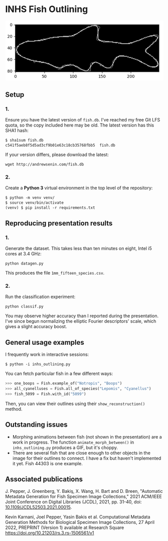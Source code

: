 # INHS Fish Outlining

![Example fish outline](example.png)

## Setup
### 1.
Ensure you have the latest version of `fish.db`. I've reached my free Git LFS quota, so the copy included here may be old. The latest version has this SHA1 hash:
```
$ sha1sum fish.db
c541f5aeb8f5d5ad3cf9b01e63c18cb35768fbb5  fish.db
```
If your version differs, please download the latest:
```
wget http://andrewsenin.com/fish.db
```
### 2.
Create a __Python 3__ virtual environment in the top level of the repository:
```
$ python -m venv venv/
$ source venv/bin/activate
(venv) $ pip install -r requirements.txt
```

## Reproducing presentation results
### 1.
Generate the dataset. This takes less than ten minutes on eight, Intel i5 cores at 3.4 GHz:
```
python datagen.py
```
This produces the file `1mm_fifteen_species.csv`.
### 2.
Run the classification experiment:
```
python classif.py
```
You may observe higher accuracy than I reported during the presentation. I've since begun normalizing the elliptic Fourier descriptors' scale, which gives a slight accuracy boost.

## General usage examples
I frequently work in interactive sessions:
```
$ python -i inhs_outlining.py 
```
You can fetch particular fish in a few different ways:
```python
>>> one_boops = Fish.example_of("Notropis", "Boops")
>>> all_cyanelluses = Fish.all_of_species("Lepomis", "Cyanellus")
>>> fish_5099 = Fish.with_id("5099")
```
Then, you can view their outlines using their `show_reconstruction()` method.

## Outstanding issues
* Morphing animations between fish (not shown in the presentation) are a work in progress. The function `animate_morph_between()` in `inhs_outlining.py` produces a GIF, but it's choppy.
* There are several fish that are close enough to other objects in the image for their outlines to connect. I have a fix but haven't implemented it yet. Fish 44303 is one example.

## Associated publications
J. Pepper, J. Greenberg, Y. Bakiş, X. Wang, H. Bart and D. Breen, "Automatic Metadata Generation for Fish Specimen Image Collections," 2021 ACM/IEEE Joint Conference on Digital Libraries (JCDL), 2021, pp. 31-40, doi: [10.1109/JCDL52503.2021.00015](https://doi.org/10.1109/JCDL52503.2021.00015).

Kevin Karnani, Joel Pepper, Yasin Bakis et al. Computational Metadata Generation Methods for Biological Specimen Image Collections, 27 April 2022, PREPRINT (Version 1) available at Research Square <https://doi.org/10.21203/rs.3.rs-1506561/v1>
